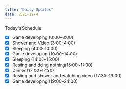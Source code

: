 ```yaml
---
title: "Daily Updates"
date: 2021-12-4
---
```




Today's Schedule:

- [x] Game developing (0:00~3:00)
- [x] Shower and Video (3:00~4:00)
- [x] Sleeping (4:00~10:00)
- [x] Game developing (10:00~14:00)
- [x] Sleeping (14:00~15:00)
- [x] Resting and doing nothing(15:00~17:00)
- [x] Dinner (17:00~17:30)
- [x] Resting and shower and watching video (17:30~19:00)
- [x] Game developing (19:00~24:00)
